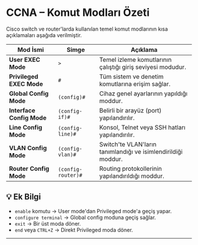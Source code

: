# CCNA – Komut Modları Özeti

Cisco switch ve router'larda kullanılan temel komut modlarının kısa açıklamaları aşağıda verilmiştir.

| Mod İsmi                    | Simge             | Açıklama                                                                |
|-----------------------------|-------------------|-------------------------------------------------------------------------|
| **User EXEC Mode**          | `>`               | Temel izleme komutlarının çalıştığı giriş seviyesi modudur.             |
| **Privileged EXEC Mode**    | `#`               | Tüm sistem ve denetim komutlarına erişim sağlar.                        |
| **Global Config Mode**      | `(config)#`       | Cihaz genel ayarlarının yapıldığı moddur.                               |
| **Interface Config Mode**   | `(config-if)#`    | Belirli bir arayüz (port) yapılandırılır.                               |
| **Line Config Mode**        | `(config-line)#`  | Konsol, Telnet veya SSH hatları yapılandırılır.                         |
| **VLAN Config Mode**        | `(config-vlan)#`  | Switch'te VLAN'ların tanımlandığı ve isimlendirildiği moddur.           |
| **Router Config Mode**      | `(config-router)#`| Routing protokollerinin yapılandırıldığı moddur.                        |

## 💡 Ek Bilgi

- `enable` komutu → User mode'dan Privileged mode'a geçiş yapar.  
- `configure terminal` → Global config moduna geçiş sağlar.  
- `exit` → Bir üst moda döner.  
- `end` veya `CTRL+Z` → Direkt Privileged moda döner.

---

